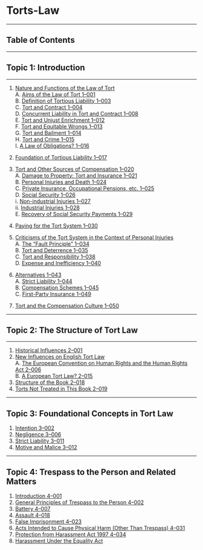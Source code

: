 # Torts-Law
---
##  Table of Contents
---
## Topic 1: Introduction
---

1. [Nature and Functions of the Law of Tort](#1-nature-and-functions-of-the-law-of-tort)  
   A. [Aims of the Law of Tort 1–001](#a-aims-of-the-law-of-tort-1–001)  
   B. [Definition of Tortious Liability 1–003](#b-definition-of-tortious-liability-1–003)  
   C. [Tort and Contract 1–004](#c-tort-and-contract-1–004)  
   D. [Concurrent Liability in Tort and Contract 1–008](#d-concurrent-liability-in-tort-and-contract-1–008)  
   E. [Tort and Unjust Enrichment 1–012](#e-tort-and-unjust-enrichment-1–012)  
   F. [Tort and Equitable Wrongs 1–013](#f-tort-and-equitable-wrongs-1–013)  
   G. [Tort and Bailment 1–014](#g-tort-and-bailment-1–014)  
   H. [Tort and Crime 1–015](#h-tort-and-crime-1–015)  
   I. [A Law of Obligations? 1–016](#i-a-law-of-obligations-1–016)

2. [Foundation of Tortious Liability 1–017](#2-foundation-of-tortious-liability-1–017)

3. [Tort and Other Sources of Compensation 1–020](#3-tort-and-other-sources-of-compensation-1–020)  
   A. [Damage to Property: Tort and Insurance 1–021](#a-damage-to-property-tort-and-insurance-1–021)  
   B. [Personal Injuries and Death 1–024](#b-personal-injuries-and-death-1–024)  
   C. [Private Insurance, Occupational Pensions, etc. 1–025](#c-private-insurance-occupational-pensions-etc-1–025)  
   D. [Social Security 1–026](#d-social-security-1–026)  
      i. [Non-industrial Injuries 1–027](#i-non-industrial-injuries-1–027)  
      ii. [Industrial Injuries 1–028](#ii-industrial-injuries-1–028)  
   E. [Recovery of Social Security Payments 1–029](#e-recovery-of-social-security-payments-1–029)

4. [Paying for the Tort System 1–030](#4-paying-for-the-tort-system-1–030)

5. [Criticisms of the Tort System in the Context of Personal Injuries](#5-criticisms-of-the-tort-system-in-the-context-of-personal-injuries)  
   A. [The “Fault Principle” 1–034](#a-the-fault-principle-1–034)  
   B. [Tort and Deterrence 1–035](#b-tort-and-deterrence-1–035)  
   C. [Tort and Responsibility 1–038](#c-tort-and-responsibility-1–038)  
   D. [Expense and Inefficiency 1–040](#d-expense-and-inefficiency-1–040)

6. [Alternatives 1–043](#6-alternatives-1–043)  
   A. [Strict Liability 1–044](#a-strict-liability-1–044)  
   B. [Compensation Schemes 1–045](#b-compensation-schemes-1–045)  
   C. [First-Party Insurance 1–049](#c-first-party-insurance-1–049)

7. [Tort and the Compensation Culture 1–050](#7-tort-and-the-compensation-culture-1–050)

---

## Topic 2: The Structure of Tort Law
---

1. [Historical Influences 2–001](#1-historical-influences-2–001)  
2. [New Influences on English Tort Law](#2-new-influences-on-english-tort-law)  
   A. [The European Convention on Human Rights and the Human Rights Act 2–006](#a-the-european-convention-on-human-rights-and-the-human-rights-act-2–006)  
   B. [A European Tort Law? 2–015](#b-a-european-tort-law-2–015)  
3. [Structure of the Book 2–018](#3-structure-of-the-book-2–018)  
4. [Torts Not Treated in This Book 2–019](#4-torts-not-treated-in-this-book-2–019)

---

## Topic 3: Foundational Concepts in Tort Law

1. [Intention 3–002](#1-intention-3–002)  
2. [Negligence 3–006](#2-negligence-3–006)  
3. [Strict Liability 3–011](#3-strict-liability-3–011)  
4. [Motive and Malice 3–012](#4-motive-and-malice-3–012)

---

## Topic 4: Trespass to the Person and Related Matters

1. [Introduction 4–001](#1-introduction-4–001)  
2. [General Principles of Trespass to the Person 4–002](#2-general-principles-of-trespass-to-the-person-4–002)  
3. [Battery 4–007](#3-battery-4–007)  
4. [Assault 4–018](#4-assault-4–018)  
5. [False Imprisonment 4–023](#5-false-imprisonment-4–023)  
6. [Acts Intended to Cause Physical Harm (Other Than Trespass) 4–031](#6-acts-intended-to-cause-physical-harm-other-than-trespass-4–031)  
7. [Protection from Harassment Act 1997 4–034](#7-protection-from-harassment-act-1997-4–034)  
8. [Harassment Under the Equality Act](#8-harassment-under-the-equality-act)

